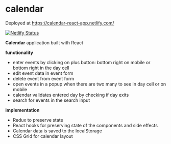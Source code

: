 # calendar

Deployed at https://calendar-react-app.netlify.com/

[![Netlify Status](https://api.netlify.com/api/v1/badges/95b139a1-2884-41a7-ac59-9f06249339ab/deploy-status)](https://app.netlify.com/sites/calendar-react-app/deploys)

**Calendar** application built with React

**functionality**

- enter events by clicking on plus button: bottom right on mobile or bottom right in the day cell
- edit event data in event form
- delete event from event form
- open events in a popup when there are two many to see in day cell or on mobile
- calendar validates entered day by checking if day exits
- search for events in the search input

**implementation**

- Redux to preserve state
- React hooks for preserving state of the components and side effects
- Calendar data is saved to the localStorage
- CSS Grid for calendar layout
